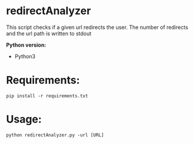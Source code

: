 # redirectAnalyzer
This script checks if a given url redirects the user.
The number of redirects and the url path is written to stdout

**Python version:**
- Python3

# Requirements:
    pip install -r requirements.txt

# Usage:
    python redirectAnalyzer.py -url [URL]
